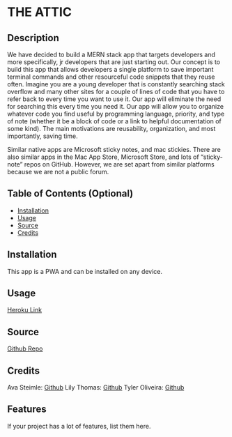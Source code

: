 # THE ATTIC

## Description

We have decided to build a MERN stack app that targets developers and more specifically, jr developers that are just starting out. Our concept is to build this app that allows developers a single platform to save important terminal commands and other resourceful code snippets that they reuse often. Imagine you are a young developer that is constantly searching stack overflow and many other sites for a couple of lines of code that you have to refer back to every time you want to use it. Our app will eliminate the need for searching this every time you need it. Our app will allow you to organize whatever code you find useful by programming language, priority, and type of note (whether it be a block of code or a link to helpful documentation of some kind). The main motivations are reusability, organization, and most importantly, saving time. 

Similar native apps are Microsoft sticky notes, and mac stickies. There are also similar apps in the Mac App Store, Microsoft Store, and lots of “sticky-note” repos on GitHub. However, we are set apart from similar platforms because we are not a public forum. 


## Table of Contents (Optional)

- [Installation](#installation)
- [Usage](#usage)
- [Source](#source)
- [Credits](#credits)

## Installation

This app is a PWA and can be installed on any device.

## Usage

[Heroku Link]()

## Source

[Github Repo](https://github.com/LilyThomas28/my-the-attic)

## Credits

Ava Steimle: [Github](https://github.com/kreativekntrl)
Lily Thomas: [Github](https://github.com/LilyThomas28)
Tyler Oliveira: [Github](https://github.com/tyleroliveira)

## Features

If your project has a lot of features, list them here.

